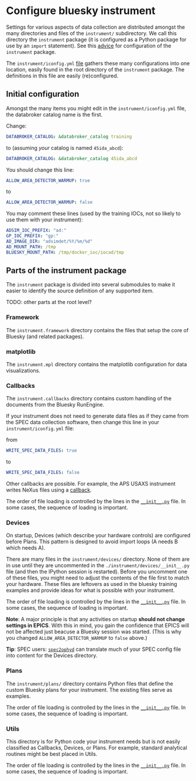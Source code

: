 # Configure bluesky instrument

Settings for various aspects of data collection are distributed amongst the many
directories and files of the `instrument/` subdirectory.  We call this directory
the `instrument` package (it is configured as a Python package for use by an
`import` statement).  See this [advice](./_configure_bluesky_instrument.md) for
configuration of the `instrument` package.

The `instrument/iconfig.yml`
[file](../../../bluesky/instrument/iconfig.yml)
gathers these many configurations into one location, easily found in the root
directory of the `instrument` package.  The definitions in this file are easily
(re)configured.

## Initial configuration

Amongst the many items you might edit in the `instrument/iconfig.yml` file,
the databroker catalog name is the first.

Change:

```yaml
DATABROKER_CATALOG: &databroker_catalog training
```

to (assuming *your* catalog is named `45ida_abcd`):

```yaml
DATABROKER_CATALOG: &databroker_catalog 45ida_abcd
```

You should change this line:

```yaml
ALLOW_AREA_DETECTOR_WARMUP: true
```

to

```yaml
ALLOW_AREA_DETECTOR_WARMUP: false
```

You may comment these lines (used by the training IOCs, not so likely to use them with your instrument):

```yaml
ADSIM_IOC_PREFIX: "ad:"
GP_IOC_PREFIX: "gp:"
AD_IMAGE_DIR: "adsimdet/%Y/%m/%d"
AD_MOUNT_PATH: /tmp
BLUESKY_MOUNT_PATH: /tmp/docker_ioc/iocad/tmp
```

## Parts of the instrument package

The `instrument` package is divided into several submodules to make it easier to identify
the source definition of any supported item.

TODO: other parts at the root level?

### Framework

The `instrument.framework` directory contains the files that setup the core of Bluesky (and related packages).

### matplotlib

The `instrument.mpl` directory contains the matplotlib configuration for data visualizations.

### Callbacks

The `instrument.callbacks` directory contains custom handling of the documents
from the Bluesky RunEngine.

If your instrument does not need to generate data files as if they came from the
SPEC data collection software, then change this line in your
`instrument/iconfig.yml` file:

from

```yaml
WRITE_SPEC_DATA_FILES: true
```

to

```yaml
WRITE_SPEC_DATA_FILES: false
```

Other callbacks are possible.  For example, the APS USAXS instrument writes
NeXus files using a
[callback](https://github.com/APS-USAXS/usaxs-bluesky/blob/master/instrument/callbacks/nxwriter.py).

The order of file loading is controlled by the lines in the
[`__init__.py`](./_about_init_files.md) file.  In some cases, the sequence of
loading is important.

### Devices

On startup, Devices (which describe your hardware controls) are configured
before Plans.  This pattern is designed to avoid import loops (A needs B which
needs A).

There are many files in the `instrument/devices/` directory.  None of them are
in use until they are uncommented in the `./instrument/devices/__init__.py` file
(and then the IPython session is restarted). Before you uncomment one of these
files, you might need to adjust the contents of the file first to match your
hardware. These files are leftovers as used in the bluesky training examples and
provide ideas for what is possible with your instrument.

The order of file loading is controlled by the lines in the
[`__init__.py`](./_about_init_files.md) file.  In some cases, the sequence of
loading is important.

**Note**: A major principle is that any activities on startup **should not
change settings in EPICS**.  With this in mind, you gain the confidence that
EPICS will not be affected just beacuse a Bluesky session was started.
(This is why you changed `ALLOW_AREA_DETECTOR_WARMUP` to `false` above.)

**Tip**: SPEC users:
[`spec2ophyd`](https://bcda-aps.github.io/apstools/latest/applications/spec2ophyd.html#spec2ophyd)
can translate much of your SPEC config file into content for the Devices
directory.

### Plans

The `instrument/plans/` directory contains Python files that define the custom
Bluesky plans for your instrument.  The existing files serve as examples.

The order of file loading is controlled by the lines in the
[`__init__.py`](./_about_init_files.md) file.  In some cases, the sequence of
loading is important.

### Utils

This directory is for Python code your instrument needs but is not easily
classified as Callbacks, Devices, or Plans.  For example, standard analytical
routines might be best placed in Utils.

The order of file loading is controlled by the lines in the
[`__init__.py`](./_about_init_files.md) file.  In some cases, the sequence of
loading is important.

